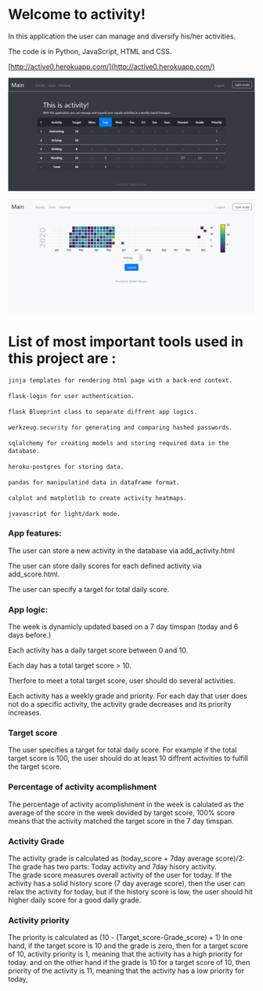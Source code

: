 # Welcome to activity!

In this application the user can manage and diversify his/her activities.

The code is in Python, JavaScript, HTML and CSS.

[http://active0.herokuapp.com/](http://active0.herokuapp.com/)


![Main_page](Screenshot_2020-12-22_Activity_Main.png)

![Heat_map](Screenshot_2020-12-22_Activity_Heatmap.png)

# List of most important tools used in this project are :

    jinja templates for rendering html page with a back-end context.

    flask-login for user authentication.

    flask Blueprint class to separate diffrent app logics. 

    werkzeug.security for generating and comparing hashed passwords.

    sqlalchemy for creating models and storing required data in the database.

    heroku-postgres for storing data.

    pandas for manipulatind data in dataframe format.

    calplot and matplotlib to create activity heatmaps.

    jvavascript for light/dark mode.

### App features:

The user can store a new activity in the database via add_activity.html

The user can store daily scores for each defined activity via add_score.html.

The user can specify a target for total daily score.



### App logic:

The week is dynamicly updated based on a 7 day timspan (today and 6 days before.)

Each activity has a daily target score between 0 and 10.

Each day has a total target score > 10.

Therfore to meet a total target score, user should do several activities.

Each activity has a weekly grade and priority. For each day that user does not do a specific activity, the activity grade decreases and its priority increases.


### Target score
The user specifies a target for total daily score. For example if the total target score is 100, the user should do at least 10 diffrent activities to fulfill the target score.


### Percentage of activity acomplishment
The percentage of activity acomplishment in the week is calulated as the average of the score in the week devided by target score, 100% score means that the activity matched the target score in the 7 day timspan.


### Activity Grade
The activity grade is calculated as (today_score + 7day average score)/2:
The grade has two parts:
Today activity and 7day hisory activity.  
The grade score measures overall activity of the user for today. If the activity has a solid history score (7 day average score), then the user can relax the activity for today, but if the  history score is low, the user should hit higher daily score for a good daily grade.

### Activity priority
The priority is calculated as (10 - (Target_score-Grade_score) + 1)
In one hand, if the target score is 10 and the grade is zero, then for a target score of 10, activity priority is 1, meaning that the activity has a high priority for today.
and on the other hand if the grade is 10 for a target score of 10, then priority of the activity is 11, meaning  that the activity has a low priority for today,
